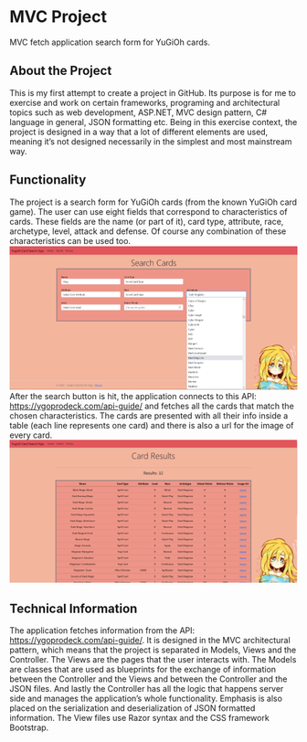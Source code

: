 # MVC Project
MVC fetch application search form for YuGiOh cards.

## About the Project
This is my first attempt to create a project in GitHub. Its purpose is for me to exercise and work on certain frameworks, programing and architectural topics such as web development, ASP.NET, MVC design pattern, C# language in general, JSON formatting etc. Being in this exercise context, the project is designed in a way that a lot of different elements are used, meaning it’s not designed necessarily in the simplest and most mainstream way.

## Functionality 
The project is a search form for YuGiOh cards (from the known YuGiOh card game). The user can use eight fields that correspond to characteristics of cards. These fields are the name (or part of it), card type, attribute, race, archetype, level, attack and defense. Of course any combination of these characteristics can be used too.
![search form](<Yugioh_MVC/Images/Form_1.png>)
After the search button is hit, the application connects to this API: https://ygoprodeck.com/api-guide/ and fetches all the cards that match the chosen characteristics. The cards are presented with all their info inside a table (each line represents one card) and there is also a url for the image of every card.
![search form](<Yugioh_MVC/Images/Results_2.png>)

## Technical Information
The application fetches information from the API: https://ygoprodeck.com/api-guide/. It is designed in the MVC architectural pattern, which means that the project is separated in Models, Views and the Controller. The Views are the pages that the user interacts with. The Models are classes that are used as blueprints for the exchange of information between the Controller and the Views and between the Controller and the JSON files. And lastly the Controller has all the logic that happens server side and manages the application’s whole functionality.
Emphasis is also placed on the serialization and deserialization of JSON formatted information. The View files use Razor syntax and the CSS framework Bootstrap.
